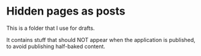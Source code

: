 # Hidden pages as posts

This is a folder that I use for drafts.

It contains stuff that should NOT appear when the application is published, to
avoid publishing half-baked content.
